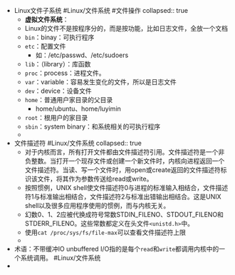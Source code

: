 - Linux文件子系统 #Linux/文件系统 #文件操作
  collapsed:: true
	- **虚拟文件系统**：
	- Linux的文件不是按程序分的，而是按功能，比如日志文件，全放一个文档
	- `bin`：binay：可执行程序
	- `etc`：配置文件
		- 如：/etc/passwd、/etc/sudoers
	- `lib`：（library）：库函数
	- `proc`：process：进程文件。
	- `var`：variable：容易发生变化的文件，所以是日志文件
	- `dev`：device：设备文件
	- `home`：普通用户家目录的父目录
		- home/ubuntu、home/luyimin
	- `root`：根用户的家目录
	- `sbin`：system binary：和系统相关的可执行程序
	-
- 文件描述符 #Linux/文件系统
  collapsed:: true
	- 对于内核而言，所有打开文件都由文件描述符引用。文件描述符是一个非负整数。当打开一个现存文件或创建一个新文件时，内核向进程返回一个文件描述符。当读、写一个文件时，用open或create返回的文件描述符标识该文件，将其作为参数传送给read或write。
	- 按照惯例，UNIX shell使文件描述符0与进程的标准输入相结合，文件描述符1与标准输出相结合，文件描述符2与标准出错输出相结合。这是UNIX shell以及很多应用程序使用的惯例，而与内核无关。
	- 幻数0、1、2应被代换成符号常数STDIN_FILENO、STDOUT_FILENO和STDERR_FILENO。这些常数都定义在头文件`<unistd.h>`中。
	- 使用`cat /proc/sys/fs/file-max`可以查看文件描述符上限
	-
- 术语：不带缓冲IO unbuffered I/O指的是每个`read`和`write`都调用内核中的一个系统调用。 #Linux/文件系统
-